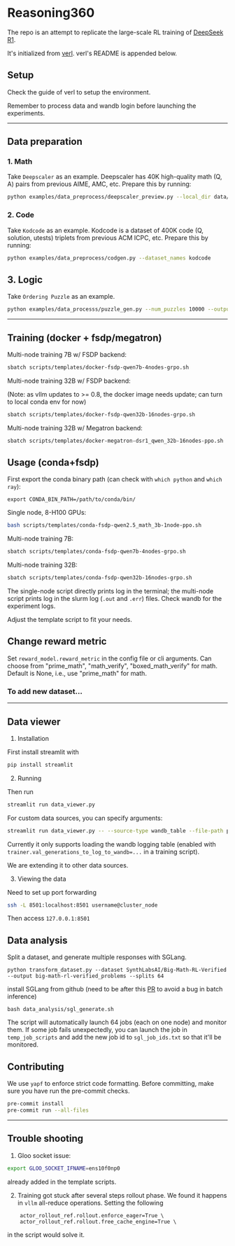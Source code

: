 # Reasoning360

The repo is an attempt to replicate the large-scale RL training of [DeepSeek R1](https://github.com/deepseek-ai/DeepSeek-R1).

It's initialized from [verl](https://github.com/volcengine/verl). verl's README is appended below.

## Setup
Check the guide of verl to setup the environment.

Remember to process data and wandb login before launching the experiments.

---
## Data preparation

### 1. Math
Take `Deepscaler` as an example.
Deepscaler has 40K high-quality math (Q, A) pairs from previous AIME, AMC, etc. Prepare this by running:
```bash
python examples/data_preprocess/deepscaler_preview.py --local_dir data/deepscaler_preview
```

### 2. Code
Take `Kodcode` as an example.
Kodcode is a dataset of 400K code (Q, solution, utests) triplets from previous ACM ICPC, etc. Prepare this by running:
```bash
python examples/data_preprocess/codgen.py --dataset_names kodcode
```

## 3. Logic
Take `Ordering Puzzle` as an example.
```bash
python examples/data_processs/puzzle_gen.py --num_puzzles 10000 --output_dir data/puzzles_dataset --output_file puzzles_dataset.json --test True
```


---
## Training (docker + fsdp/megatron)
Multi-node training 7B w/ FSDP backend:
```bash
sbatch scripts/templates/docker-fsdp-qwen7b-4nodes-grpo.sh
```

Multi-node training 32B w/ FSDP backend:

(Note: as vllm updates to >= 0.8, the docker image needs update; can turn to local conda env for now)
```bash
sbatch scripts/templates/docker-fsdp-qwen32b-16nodes-grpo.sh
```

Multi-node training 32B w/ Megatron backend:
```bash
sbatch scripts/templates/docker-megatron-dsr1_qwen_32b-16nodes-ppo.sh
```

## Usage (conda+fsdp)
First export the conda binary path (can check with `which python` and `which ray`):
```
export CONDA_BIN_PATH=/path/to/conda/bin/
```

Single node, 8-H100 GPUs:
```bash
bash scripts/templates/conda-fsdp-qwen2.5_math_3b-1node-ppo.sh
```

Multi-node training 7B:
```bash
sbatch scripts/templates/conda-fsdp-qwen7b-4nodes-grpo.sh
```

Multi-node training 32B:
```bash
sbatch scripts/templates/conda-fsdp-qwen32b-16nodes-grpo.sh
```

The single-node script directly prints log in the terminal; the multi-node script prints log in the slurm log (`.out` and `.err`) files. Check wandb for the experiment logs.

Adjust the template script to fit your needs.

## Change reward metric
Set `reward_model.reward_metric` in the config file or cli arguments. Can choose from "prime_math", "math_verify", "boxed_math_verify" for math. Default is None, i.e., use "prime_math" for math.


### To add new dataset...


---
## Data viewer

1. Installation

First install streamlit with
```bash
pip install streamlit
```

2. Running

Then run 
```bash
streamlit run data_viewer.py
```

For custom data sources, you can specify arguments:
```bash
streamlit run data_viewer.py -- --source-type wandb_table --file-path path/to/your/file.json
```

Currently it only supports loading the wandb logging table (enabled with `trainer.val_generations_to_log_to_wandb=...` in a training script).

We are extending it to other data sources.

3. Viewing the data

Need to set up port forwarding
```bash
ssh -L 8501:localhost:8501 username@cluster_node
```

Then access `127.0.0.1:8501`


## Data analysis

Split a dataset, and generate multiple responses with SGLang.

```python transform_dataset.py --dataset SynthLabsAI/Big-Math-RL-Verified --output big-math-rl-verified_problems --splits 64```

install SGLang from github (need to be after this [PR](https://github.com/sgl-project/sglang/pull/3754) to avoid a bug in batch inference)

```bash data_analysis/sgl_generate.sh```

The script will automatically launch 64 jobs (each on one node) and monitor them. If some job fails unexpectedly, you can launch the job in `temp_job_scripts` and add the new job id to `sgl_job_ids.txt` so that it'll be monitored.


## Contributing

We use `yapf` to enforce strict code formatting. Before committing, make sure you have run the pre-commit checks.
```bash
pre-commit install
pre-commit run --all-files
```

---

## Trouble shooting
1. Gloo socket issue:
```bash
export GLOO_SOCKET_IFNAME=ens10f0np0
```
already added in the template scripts.

2. Training got stuck after several steps rollout phase.
We found it happens in `vllm` all-reduce operations. Setting the following
```
    actor_rollout_ref.rollout.enforce_eager=True \
    actor_rollout_ref.rollout.free_cache_engine=True \
``` 
in the script would solve it.
